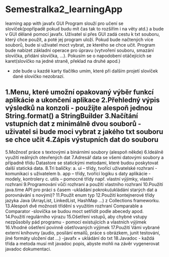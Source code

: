 # Semestralka2_learningApp
learning app with javafx GUI
Program slouží pro učení se slovíček(popřípadě pokud budu mít čas tak to rozšířím i na věty atd.) a bude v GUI dělané pomocí javafx. 
Uživatel si přes GUI zadá cestu k txt souboru, který chce použít, a poté jej program uloží. Pokud bude načtených více souborů, bude 
si uživatel moct vybrat, ze kterého se chce učit. Program bude nabízet základní operace pro úpravu (vytvoření souboru, smazání 
slovíčka, přidání slovíčka, ...). Pokusím se o napodobení otáčejících se karet(slovíčko na jedné straně, překlad na druhé apod.)
+ zde bude u kazdé karty tlačítko umím, které při dalším projetí slovíček dané slovíčko nezobrazí.








1.Menu, které umožní opakovaný výběr funkcí aplikácie a ukončení aplikace
2.Přehledný výpis výsledků na konzoli - použijte alespoň jednou String.format() a StringBuilder
3.Načítání vstupních dat z minimálně dvou souborů 
-uživatel si bude moci vybrat z jakého txt souboru se chce učit
4.Zápis výstupních dat do souboru
-
5.Možnosť práce s textovými a binárními soubory (alespoň někde)
6.Ideálně využití reálných otevřených dat
7.Adresář data se všemi datovými soubory a případně třídu Datastore se statickými metodami, které budou poskytovat další statická data.
8.Tri balíčky: 	a. 	ui – třídy, tvořící uživatelské rozhraní - komunikaci s uživatelem
                b. 	app – třídy, tvořící logiku s daty aplikácie - modely, kontrolery
                c. 	utils – pomocné třídy např. vlastní výjimky, vlastní rozhraní
9.Programování vůči rozhraní a použití vlastního rozhraní
10.Použití java.time API pro práci s časem
-ukládání pokroku(ukládání starých dat a porovnávání s novými)?
11.Použít enum typ
12.Použití kontejnerové třídy jazyka Java (ArrayList, LinkedList, HashMap ...) z Collections frameworku.
13.Alespoň dvě možnosti třídění s využitím rozhraní Comparable a Comparator 
-slovíčka se budou moct setřídit podle abecedy apod.
14.Použití regulárního výrazu
15.Ošetření vstupů, aby chybné vstupy nezpůsobily pád programu - pomocí existujících a vlastních výjimek
16.Vhodné ošetření povinně ošetřovaných výjimek
17.Použití Vámi vybrané externí knihovny (audio, posílání emailů, práce s obrázkem, junit testování, jiné formáty uložení dat ...)
-javafx + ukládání do txt
18.Javadoc - každá třída a metoda musí mít javadoc popis, abyste mohli na závěr vygenerovat javadoc dokumentaci. 
